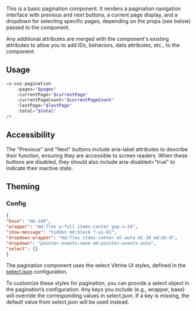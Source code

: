 This is a basic pagination component. It renders a pagination navigation interface with previous and next buttons, a current page display, and a dropdown for selecting specific pages, depending on the props (see below) passed to the component.

Any additional attributes are merged with the component's existing attributes to allow you to add IDs, behaviors, data attributes, etc., to the component.

## Usage

```php
<x-vui-pagination
    :pages="$pages"
    :currentPage="$currentPage"
    :currentPageCount="$currentPageCount"
    :lastPage="$lastPage"
    :total="$total"
/>
```

## Accessibility

The "Previous" and "Next" buttons include aria-label attributes to describe their function, ensuring they are accessible to screen readers. When these buttons are disabled, they should also include aria-disabled="true" to indicate their inactive state.

## Theming

### Config

``` json
{
"base": "mb-140",
"wrapper": "md:flex w-full items-center gap-x-24",
"show-message": "hidden md:block f-ui-01",
"dropdown-wrapper": "md:flex items-center ml-auto mt-10 md:mt-0",
"dropdown": "pointer-events-none md:pointer-events-auto",
"select": {}
}
```
The pagination component uses the select Vitrine UI styles, defined in the [select.json](resources/frontend/theme/components/select.json) configuration.

To customize these styles for pagination, you can provide a select object in the pagination’s configuration. Any keys you include (e.g., wrapper, base) will override the corresponding values in select.json. If a key is missing, the default value from select.json will be used instead.
